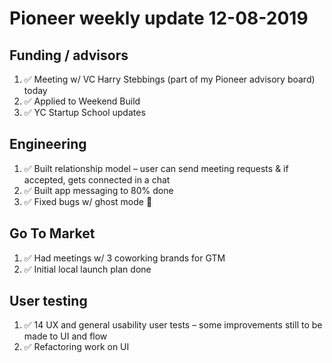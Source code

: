 # Pioneer weekly update 12-08-2019


## Funding / advisors

1. ✅ Meeting w/ VC Harry Stebbings (part of my Pioneer advisory board) today
2. ✅ Applied to Weekend Build
3. ✅ YC Startup School updates

  
## Engineering

1. ✅ Built relationship model – user can send meeting requests & if accepted, gets connected in a chat
2. ✅ Built app messaging to 80% done
3. ✅ Fixed bugs w/ ghost mode 👻

  
## Go To Market

1. ✅ Had meetings w/ 3 coworking brands for GTM
2. ✅ Initial local launch plan done

  
## User testing

1. ✅ 14 UX and general usability user tests – some improvements still to be made to UI and flow
2. ✅ Refactoring work on UI



